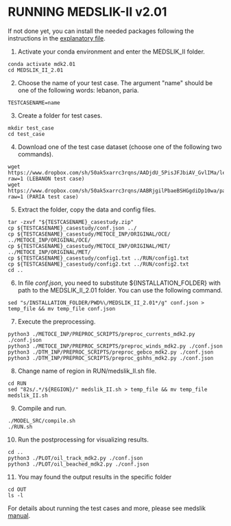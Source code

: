 # RUNNING MEDSLIK-II v2.01

If not done yet, you can install the needed packages following the instructions in the [explanatory file](https://github.com/Igoratake/Medslik-II/tree/medslik_II_1_02/doc/installing_requirements.md).

1. Activate your conda environment and enter the MEDSLIK_II folder.
```
conda activate mdk2.01
cd MEDSLIK_II_2.01
```
2. Choose the name of your test case. The argument "name" should be one of the following words: lebanon, paria.
```
TESTCASENAME=name
```
3. Create a folder for test cases.
```
mkdir test_case
cd test_case
```
4. Download one of the test case dataset (choose one of the following two commands).
```
wget https://www.dropbox.com/sh/50ak5xarrc3rqns/AADjdU_5PisJFJbiAV_GvlIMa/lebanon_casestudy.zip?raw=1 (LEBANON test case)
wget https://www.dropbox.com/sh/50ak5xarrc3rqns/AABRjgilPbaeBSHGgdiDp10wa/paria_casestudy.zip?raw=1 (PARIA test case)
```
5. Extract the folder, copy the data and config files.
```
tar -zxvf "${TESTCASENAME}_casestudy.zip"
cp ${TESTCASENAME}_casestudy/conf.json ../
cp ${TESTCASENAME}_casestudy/METOCE_INP/ORIGINAL/OCE/ ../METOCE_INP/ORIGINAL/OCE/
cp ${TESTCASENAME}_casestudy/METOCE_INP/ORIGINAL/MET/ ../METOCE_INP/ORIGINAL/MET/
cp ${TESTCASENAME}_casestudy/config1.txt ../RUN/config1.txt
cp ${TESTCASENAME}_casestudy/config2.txt ../RUN/config2.txt
cd ..
```
6. In file _conf.json_, you need to substitute ${INSTALLATION_FOLDER} with path to the MEDSLIK_II_2.01 folder. You can use the following command.
```
sed "s/INSTALLATION_FOLDER/PWD%\/MEDSLIK_II_2.01*/g" conf.json > temp_file && mv temp_file conf.json
```
7. Execute the preprocessing.
```
python3 ./METOCE_INP/PREPROC_SCRIPTS/preproc_currents_mdk2.py ./conf.json
python3 ./METOCE_INP/PREPROC_SCRIPTS/preproc_winds_mdk2.py ./conf.json
python3 ./DTM_INP/PREPROC_SCRIPTS/preproc_gebco_mdk2.py ./conf.json
python3 ./DTM_INP/PREPROC_SCRIPTS/preproc_gshhs_mdk2.py ./conf.json
```
8. Change name of region in RUN/medslik_II.sh file.
```
cd RUN
sed "82s/.*/${REGION}/" medslik_II.sh > temp_file && mv temp_file medslik_II.sh
```
9. Compile and run.
```
./MODEL_SRC/compile.sh
./RUN.sh
```
10. Run the postprocessing for visualizing results.
```
cd ..
python3 ./PLOT/oil_track_mdk2.py ./conf.json
python3 ./PLOT/oil_beached_mdk2.py ./conf.json
```
11. You may found the output results in the specific folder
```
cd OUT
ls -l 
```
For details about running the test cases and more, please see medslik [manual](https://github.com/Igoratake/Medslik-II/blob/medslik_II_2_01/doc/Manual_MEDSLIK_II_v2.01.pdf).
